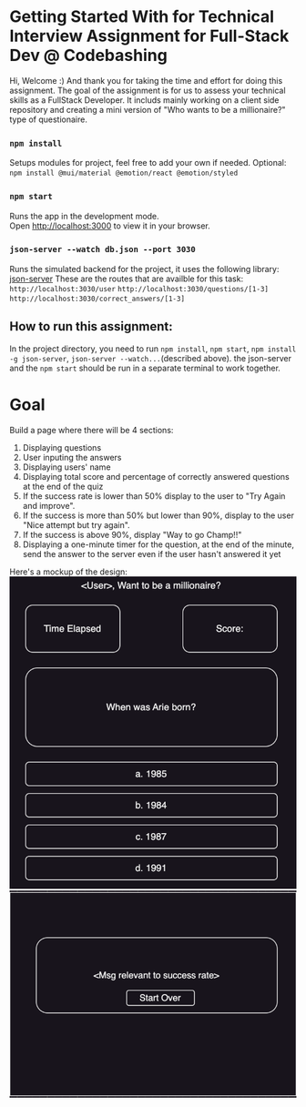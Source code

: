 # Getting Started With for Technical Interview Assignment for Full-Stack Dev @ Codebashing

Hi, Welcome :) And thank you for taking the time and effort for doing this assignment.
The goal of the assignment is for us to assess your technical skills as a FullStack Developer.
It includs mainly working on a client side repository and creating a mini version of "Who wants to be a millionaire?"
type of questionaire.

### `npm install`

Setups modules for project, feel free to add your own if needed.
Optional: `npm install @mui/material @emotion/react @emotion/styled`

### `npm start`

Runs the app in the development mode.\
Open [http://localhost:3000](http://localhost:3000) to view it in your browser.

### `json-server --watch db.json --port 3030`

Runs the simulated backend for the project, it uses the following library: [json-server](https://github.com/typicode/json-server)
These are the routes that are availble for this task:
`http://localhost:3030/user`
`http://localhost:3030/questions/[1-3]`
`http://localhost:3030/correct_answers/[1-3]`

## How to run this assignment:

In the project directory, you need to run `npm install`,
`npm start`,
`npm install -g json-server`,
`json-server --watch...`(described above).
the json-server and the `npm start` should be run in a separate terminal to work together.

# Goal

Build a page where there will be 4 sections:

1. Displaying questions
2. User inputing the answers
3. Displaying users' name
4. Displaying total score and percentage of correctly answered questions at the end of the quiz
5. If the success rate is lower than 50% display to the user to "Try Again and improve".
6. If the success is more than 50% but lower than 90%, display to the user "Nice attempt but try again".
7. If the success is above 90%, display "Way to go Champ!!"
8. Displaying a one-minute timer for the question, at the end of the minute, send the answer to the server even if the user hasn't answered it yet

Here's a mockup of the design:
![Alt text](image.png)
![Alt text](image-1.png)
